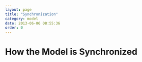 ```yaml
---
layout: page
title: "Synchronization"
category: model
date: 2013-06-06 08:55:36
order: 0
---
```


# How the Model is Synchronized